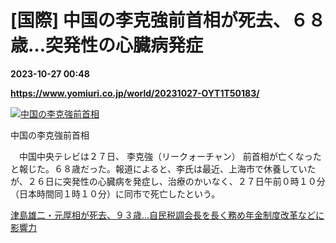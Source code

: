 # [国際] 中国の李克強前首相が死去、６８歳…突発性の心臓病発症

**2023-10-27 00:48**

**https://www.yomiuri.co.jp/world/20231027-OYT1T50183/**

[![中国の李克強前首相](https://www.yomiuri.co.jp/media/2023/10/20231027-OYT1I50058-1.jpg)](https://www.yomiuri.co.jp/pluralphoto/20231027-OYT1I50058/)

中国の李克強前首相

　中国中央テレビは２７日、 李克強（リークォーチャン） 前首相が亡くなったと報じた。６８歳だった。報道によると、李氏は最近、上海市で休養していたが、２６日に突発性の心臓病を発症し、治療のかいなく、２７日午前０時１０分（日本時間同１時１０分）に同市で死亡したという。

[津島雄二・元厚相が死去、９３歳…自民税調会長を長く務め年金制度改革などに影響力](https://www.yomiuri.co.jp/politics/20231026-OYT1T50199/)